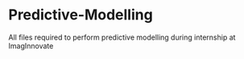 # Predictive-Modelling
All files required to perform predictive modelling during internship at ImagInnovate
